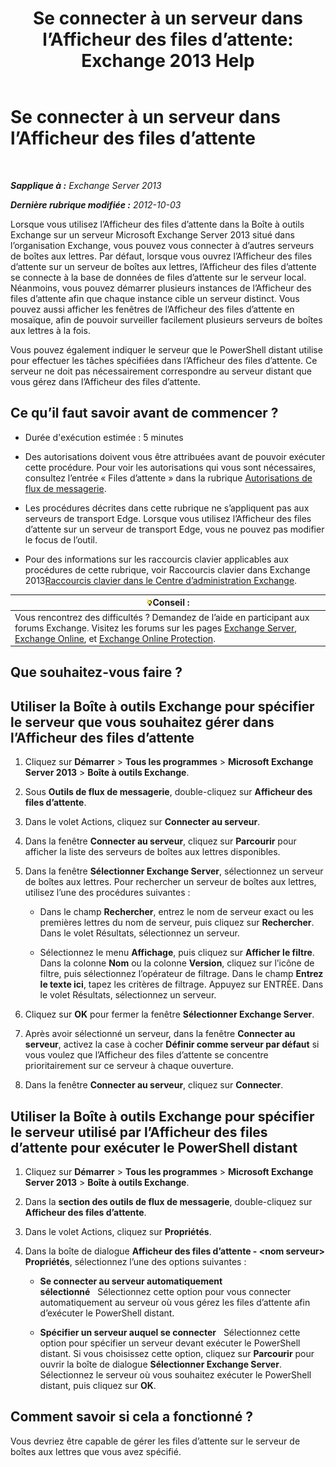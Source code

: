 ﻿---
title: 'Se connecter à un serveur dans l’Afficheur des files d’attente: Exchange 2013 Help'
TOCTitle: Se connecter à un serveur dans l’Afficheur des files d’attente
ms:assetid: 6c1ad574-9ab5-4dcc-9398-ec10eca4fd11
ms:mtpsurl: https://technet.microsoft.com/fr-fr/library/Aa998669(v=EXCHG.150)
ms:contentKeyID: 50478383
ms.date: 04/24/2018
mtps_version: v=EXCHG.150
ms.translationtype: HT
---

# Se connecter à un serveur dans l’Afficheur des files d’attente

 

_**Sapplique à :** Exchange Server 2013_

_**Dernière rubrique modifiée :** 2012-10-03_

Lorsque vous utilisez l’Afficheur des files d’attente dans la Boîte à outils Exchange sur un serveur Microsoft Exchange Server 2013 situé dans l’organisation Exchange, vous pouvez vous connecter à d’autres serveurs de boîtes aux lettres. Par défaut, lorsque vous ouvrez l’Afficheur des files d’attente sur un serveur de boîtes aux lettres, l’Afficheur des files d’attente se connecte à la base de données de files d’attente sur le serveur local. Néanmoins, vous pouvez démarrer plusieurs instances de l’Afficheur des files d’attente afin que chaque instance cible un serveur distinct. Vous pouvez aussi afficher les fenêtres de l’Afficheur des files d’attente en mosaïque, afin de pouvoir surveiller facilement plusieurs serveurs de boîtes aux lettres à la fois.

Vous pouvez également indiquer le serveur que le PowerShell distant utilise pour effectuer les tâches spécifiées dans l’Afficheur des files d’attente. Ce serveur ne doit pas nécessairement correspondre au serveur distant que vous gérez dans l’Afficheur des files d’attente.

## Ce qu’il faut savoir avant de commencer ?

  - Durée d'exécution estimée : 5 minutes

  - Des autorisations doivent vous être attribuées avant de pouvoir exécuter cette procédure. Pour voir les autorisations qui vous sont nécessaires, consultez l’entrée « Files d’attente » dans la rubrique [Autorisations de flux de messagerie](mail-flow-permissions-exchange-2013-help.md).

  - Les procédures décrites dans cette rubrique ne s’appliquent pas aux serveurs de transport Edge. Lorsque vous utilisez l’Afficheur des files d’attente sur un serveur de transport Edge, vous ne pouvez pas modifier le focus de l’outil.

  - Pour des informations sur les raccourcis clavier applicables aux procédures de cette rubrique, voir Raccourcis clavier dans Exchange 2013[Raccourcis clavier dans le Centre d’administration Exchange](keyboard-shortcuts-in-the-exchange-admin-center-exchange-online-protection-help.md).

<table>
<thead>
<tr class="header">
<th><img src="images/Bb125224.tip(EXCHG.150).gif" title="Conseil" alt="Conseil" />Conseil :</th>
</tr>
</thead>
<tbody>
<tr class="odd">
<td>Vous rencontrez des difficultés ? Demandez de l’aide en participant aux forums Exchange. Visitez les forums sur les pages <a href="https://go.microsoft.com/fwlink/p/?linkid=60612">Exchange Server</a>, <a href="https://go.microsoft.com/fwlink/p/?linkid=267542">Exchange Online</a>, et <a href="https://go.microsoft.com/fwlink/p/?linkid=285351">Exchange Online Protection</a>.</td>
</tr>
</tbody>
</table>


## Que souhaitez-vous faire ?

## Utiliser la Boîte à outils Exchange pour spécifier le serveur que vous souhaitez gérer dans l’Afficheur des files d’attente

1.  Cliquez sur **Démarrer** \> **Tous les programmes** \> **Microsoft Exchange Server 2013** \> **Boîte à outils Exchange**.

2.  Sous **Outils de flux de messagerie**, double-cliquez sur **Afficheur des files d’attente**.

3.  Dans le volet Actions, cliquez sur **Connecter au serveur**.

4.  Dans la fenêtre **Connecter au serveur**, cliquez sur **Parcourir** pour afficher la liste des serveurs de boîtes aux lettres disponibles.

5.  Dans la fenêtre **Sélectionner Exchange Server**, sélectionnez un serveur de boîtes aux lettres. Pour rechercher un serveur de boîtes aux lettres, utilisez l’une des procédures suivantes :
    
      - Dans le champ **Rechercher**, entrez le nom de serveur exact ou les premières lettres du nom de serveur, puis cliquez sur **Rechercher**. Dans le volet Résultats, sélectionnez un serveur.
    
      - Sélectionnez le menu **Affichage**, puis cliquez sur **Afficher le filtre**. Dans la colonne **Nom** ou la colonne **Version**, cliquez sur l’icône de filtre, puis sélectionnez l’opérateur de filtrage. Dans le champ **Entrez le texte ici**, tapez les critères de filtrage. Appuyez sur ENTRÉE. Dans le volet Résultats, sélectionnez un serveur.

6.  Cliquez sur **OK** pour fermer la fenêtre **Sélectionner Exchange Server**.

7.  Après avoir sélectionné un serveur, dans la fenêtre **Connecter au serveur**, activez la case à cocher **Définir comme serveur par défaut** si vous voulez que l’Afficheur des files d’attente se concentre prioritairement sur ce serveur à chaque ouverture.

8.  Dans la fenêtre **Connecter au serveur**, cliquez sur **Connecter**.

## Utiliser la Boîte à outils Exchange pour spécifier le serveur utilisé par l’Afficheur des files d’attente pour exécuter le PowerShell distant

1.  Cliquez sur **Démarrer** \> **Tous les programmes** \> **Microsoft Exchange Server 2013** \> **Boîte à outils Exchange**.

2.  Dans la **section des outils de flux de messagerie**, double-cliquez sur **Afficheur des files d’attente**.

3.  Dans le volet Actions, cliquez sur **Propriétés**.

4.  Dans la boîte de dialogue **Afficheur des files d’attente - \<nom serveur\> Propriétés**, sélectionnez l’une des options suivantes :
    
      - **Se connecter au serveur automatiquement sélectionné**   Sélectionnez cette option pour vous connecter automatiquement au serveur où vous gérez les files d’attente afin d’exécuter le PowerShell distant.
    
      - **Spécifier un serveur auquel se connecter**   Sélectionnez cette option pour spécifier un serveur devant exécuter le PowerShell distant. Si vous choisissez cette option, cliquez sur **Parcourir** pour ouvrir la boîte de dialogue **Sélectionner Exchange Server**. Sélectionnez le serveur où vous souhaitez exécuter le PowerShell distant, puis cliquez sur **OK**.

## Comment savoir si cela a fonctionné ?

Vous devriez être capable de gérer les files d’attente sur le serveur de boîtes aux lettres que vous avez spécifié.

